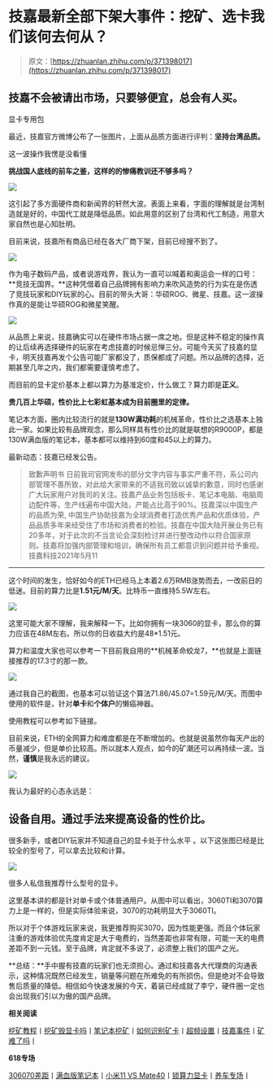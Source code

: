 <!--yml
category: 挖矿
date: 2022-06-26 00:00:00
-->

# 技嘉最新全部下架大事件：挖矿、选卡我们该何去何从？

> 原文：[https://zhuanlan.zhihu.com/p/371398017](https://zhuanlan.zhihu.com/p/371398017)

## 技嘉不会被请出市场，只要够便宜，总会有人买。

显卡专用包

最近，技嘉官方微博公布了一张图片，上面从品质方面进行评判：**坚持台湾品质。**

这一波操作我愣是没看懂

**挑战国人底线的前车之鉴，这样的的惨痛教训还不够多吗？**

![](img/3c685e5b7414a98e99a5db2f3cb995a2.png)

这引起了多方面硬件商和新闻界的轩然大波。表面上来看，字面的理解就是台湾制造就是好的，中国代工就是降低品质。如此用意的区别了台湾和代工制造，用意大家自然也是心知肚明。

目前来说，技嘉所有商品已经在各大厂商下架，目前已经搜不到了。

![](img/aae136b8098170bfd88ed9a0bebdf46f.png)

作为电子数码产品，或者说游戏界，我认为一直可以喊着和奥运会一样的口号：**竞技无国界。**这种凭借着自己品牌拥有影响力来吹风造势的行为实在是伤透了竞技玩家和DIY玩家的心。目前的带头大哥：华硕ROG、微星、技嘉。这一波操作真的是能让华硕ROG和微星笑醒。

![](img/f8968fe54546148a2cf5376575e97f08.png)

从品质上来说，技嘉确实可以在硬件市场占据一席之地。但是这种不稳定的操作真的让后续再选择硬件的玩家在考虑技嘉的时候忌惮三分。可能今天买了技嘉的显卡，明天技嘉再发个公告可能厂家都没了，质保都成了问题。所以品牌的选择，近期甚至几年之内，我们都需要谨慎考虑了。

而目前的显卡定价基本上都以算力为基准定价，什么做工？算力即是**正义**。

**贵几百上华硕，性价比上七彩虹基本成为目前圈里的定律。**

笔记本方面，圈内比较流行的就是**130W满功耗**的机械革命，性价比之选基本上独此一家。如果比较有品牌观念，那么同样具有性价比的就是联想的R9000P，都是130W满血版的笔记本，基本都可以维持到60度和45以上的算力。

最新动态：技嘉已经发公告。

> 致歉声明书
> 日前我司官网发布的部分文字内容与事实严重不符，系公司内部管理不善所致，对此给大家带来的不适我司致以诚挚的歉意，同时也感谢广大玩家用户对我司的关注。技嘉产品业务包括板卡、笔记本电脑、电脑周边配件等，生产线遍布中国大陆，产能占比高于90%。技嘉深以中国生产的品质为荣, 中国生产协助技嘉为全球消费者打造优秀产品和优质体验，产品品质多年来经受住了市场和消费者的检验。技嘉在中国大陆开展业务已有20多年，对于此次的不当言论会深刻检讨并进行整改动作以符合国家原则。技嘉将加强内部管理和培训，确保所有员工都意识到问题并给予重视。
> 技嘉科技2021年5月11

* * *

这个时间的发生，恰好如今的ETH已经马上本着2.6万RMB涨势而去，一改前日的低迷。目前的算力比是**1.51元/M/天**。比特币一直维持5.5W左右。

![](img/5fed2093db82bec90d17dda86efdab8d.png)

这里可能大家不理解，我来解释一下。比如你拥有一块3060的显卡，那么你的算力应该在48M左右。所以你的日收益大约是48*1.51元。

算力和温度大家也可以参考一下目前我自用的**机械革命蛟龙7，**也就是上面链接推荐的17.3寸的那一款。

![](img/b625920d2fb3cbe99adc8809525c0c14.png)

通过我自己的截图，也基本可以验证这个算法71.86/45.07=1.59元/M/天。而图中使用的软件是，针对**单卡**和**个体户**的懒癌神器。

[](https://link.zhihu.com/?target=http%3A//hxbao.com/reg/invite/O14BJF6q)

使用教程可以参考如下链接。

[](https://zhuanlan.zhihu.com/p/355955385)

目前来说，ETH的全网算力和难度都是在不断增加的。也就是说虽然你每天产出的币量减少，但是单价比较高。所以就本人观点，如今的矿潮还可以再持续一波。当然，**谨慎**是我永远的建议。

![](img/e3942ec601e117d1122610511fb1fae1.png)

我认为最好的心态永远是：

## 设备自用。通过手法来提高设备的性价比。

很多新手，或者DIY玩家并不知道自己的显卡处于什么水平 。以下这张图已经是比较全的型号了，可以拿去比较和计算。

![](img/54889507bc7b47e7ceac634fd4408199.png)

很多人私信我推荐什么型号的显卡。

这里基本讲的都是针对单卡或个体普通用户。从图中可以看出，3060TI和3070算力上是一样的，但是实际体验来说，3070的功耗明显大于3060TI。

所以对于个体游戏玩家来说，我更推荐购买3070，因为性能更强。而且个体玩家注重的游戏体验优先度肯定是大于电费的，当然差距也非常有限，可能一天的电费差距不到一元钱。至于品牌，肯定就不多说了，必须整上我们的国产之光。

**总结：**手中握有技嘉的玩家们也无须担心。通过和技嘉各大代理商的沟通表示，这种情况既然已经发生，销量等问题在所难免的有所损伤。但是绝对不会导致售后质量的降低。相信如今快速发展的今天，着装已经成就了李宁，硬件圈一定也会出现我们引以为傲的国产品牌。

**相关阅读**

[挖矿教程](https://zhuanlan.zhihu.com/p/355955385)丨[挖矿毁显卡吗](https://zhuanlan.zhihu.com/p/358944242)丨[笔记本挖矿](https://zhuanlan.zhihu.com/p/360451565)丨[如何识别矿卡](https://zhuanlan.zhihu.com/p/378074608)丨[超频设置](https://zhuanlan.zhihu.com/p/366535305)丨[技嘉事件](https://zhuanlan.zhihu.com/p/371398017)丨[矿难了吗](https://zhuanlan.zhihu.com/p/375027179)丨

**618专场**

[306070差距](https://www.zhihu.com/question/447817962/answer/1909204347)丨[满血版笔记本](https://zhuanlan.zhihu.com/p/374748213)丨[小米11 VS Mate40](https://zhuanlan.zhihu.com/p/374601975)丨[锁算力显卡](https://zhuanlan.zhihu.com/p/374342633)丨[养车专场](https://zhuanlan.zhihu.com/p/374702239)丨